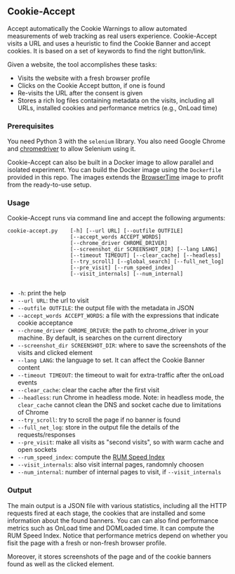 ## Cookie-Accept

Accept automatically the Cookie Warnings to allow automated measurements of web tracking as real users experience.
Cookie-Accept visits a URL and uses a heuristic to find the Cookie Banner and accept cookies.
It is based on a set of keywords to find the right button/link.

Given a website, the tool accomplishes these tasks:

* Visits the website with a fresh browser profile
* Clicks on the Cookie Accept button, if one is found
* Re-visits the URL after the consent is given
* Stores a rich log files containing metadata on the visits, including all URLs, installed cookies and performance metrics (e.g., OnLoad time)


### Prerequisites

You need Python 3 with the `selenium` library. You also need Google Chrome and [chromedriver](https://chromedriver.chromium.org/) to allow Selenium using it.

Cookie-Accept can also be built in a Docker image to allow parallel and isolated experiment. You can build the Docker image using the `Dockerfile` provided in this repo. The images extends the [BrowserTime](https://www.sitespeed.io/documentation/browsertime/) image to profit from the ready-to-use setup.


### Usage

Cookie-Accept runs via command line and accept the following arguments:

```
cookie-accept.py    [-h] [--url URL] [--outfile OUTFILE]
                    [--accept_words ACCEPT_WORDS]
                    [--chrome_driver CHROME_DRIVER]
                    [--screenshot_dir SCREENSHOT_DIR] [--lang LANG]
                    [--timeout TIMEOUT] [--clear_cache] [--headless]
                    [--try_scroll] [--global_search] [--full_net_log]
                    [--pre_visit] [--rum_speed_index]
                    [--visit_internals] [--num_internal]
                    
```
* `-h`: print the help
* `--url URL`: the url to visit
* `--outfile OUTFILE`: the output file with the metadata in JSON
* `--accept_words ACCEPT_WORDS`: a file with the expressions that indicate cookie acceptance
* `--chrome_driver CHROME_DRIVER`: the path to chrome_driver in your machine. By default, is searches on the current directory
* `--screenshot_dir SCREENSHOT_DIR`: where to save the screenshots of the visits and clicked element
* `--lang LANG`: the language to set. It can affect the Cookie Banner content
* `--timeout TIMEOUT`: the timeout to wait for extra-traffic after the onLoad events
* `--clear_cache`: clear the cache after the first visit
* `--headless`: run Chrome in headless mode. Note: in headless mode, the `clear_cache` cannot clean the DNS and socket cache due to limitations of Chrome
* `--try_scroll`: try to scroll the page if no banner is found
* `--full_net_log`: store in the output file the details of the requests/responses
* `--pre_visit`: make all visits as "second visits", so with warm cache and open sockets
* `--rum_speed_index`: compute the [RUM Speed Index](https://github.com/WPO-Foundation/RUM-SpeedIndex)
* `--visit_internals`: also visit internal pages, randomnly choosen
* `--num_internal`: number of internal pages to visit, if `--visit_internals`

### Output

The main output is a JSON file with various statistics, including all the HTTP requests fired at each stage, the cookies that are installed and some information about the found banners. You can can also find performance metrics such as OnLoad time and DOMLoaded time. It can compute the RUM Speed Index. Notice that performance metrics depend on whether you fisit the page with a fresh or non-fresh browser profile.

Moreover, it stores screenshots of the page and of the cookie banners found as well as the clicked element.




